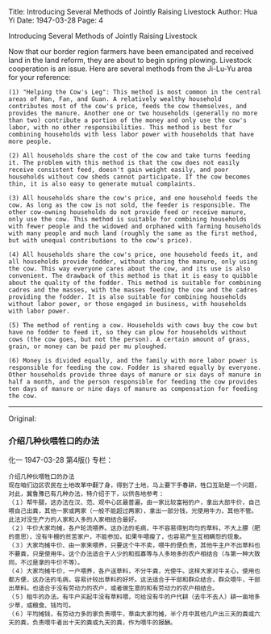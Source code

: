 Title: Introducing Several Methods of Jointly Raising Livestock
Author: Hua Yi
Date: 1947-03-28
Page: 4

Introducing Several Methods of Jointly Raising Livestock

Now that our border region farmers have been emancipated and received land in the land reform, they are about to begin spring plowing. Livestock cooperation is an issue. Here are several methods from the Ji-Lu-Yu area for your reference:

	(1) "Helping the Cow's Leg": This method is most common in the central areas of Han, Fan, and Guan. A relatively wealthy household contributes most of the cow's price, feeds the cow themselves, and provides the manure. Another one or two households (generally no more than two) contribute a portion of the money and only use the cow's labor, with no other responsibilities. This method is best for combining households with less labor power with households that have more people.

	(2) All households share the cost of the cow and take turns feeding it. The problem with this method is that the cow does not easily receive consistent feed, doesn't gain weight easily, and poor households without cow sheds cannot participate. If the cow becomes thin, it is also easy to generate mutual complaints.

	(3) All households share the cow's price, and one household feeds the cow. As long as the cow is not sold, the feeder is responsible. The other cow-owning households do not provide feed or receive manure, only use the cow. This method is suitable for combining households with fewer people and the widowed and orphaned with farming households with many people and much land (roughly the same as the first method, but with unequal contributions to the cow's price).

	(4) All households share the cow's price, one household feeds it, and all households provide fodder, without sharing the manure, only using the cow. This way everyone cares about the cow, and its use is also convenient. The drawback of this method is that it is easy to quibble about the quality of the fodder. This method is suitable for combining cadres and the masses, with the masses feeding the cow and the cadres providing the fodder. It is also suitable for combining households without labor power, or those engaged in business, with households with labor power.

	(5) The method of renting a cow. Households with cows buy the cow but have no fodder to feed it, so they can plow for households without cows (the cow goes, but not the person). A certain amount of grass, grain, or money can be paid per mu ploughed.

	(6) Money is divided equally, and the family with more labor power is responsible for feeding the cow. Fodder is shared equally by everyone. Other households provide three days of manure or six days of manure in half a month, and the person responsible for feeding the cow provides ten days of manure or nine days of manure as compensation for feeding the cow.



<hr /> 

Original: 


### 介绍几种伙喂牲口的办法
化一
1947-03-28
第4版()
专栏：

    介绍几种伙喂牲口的办法
    现在咱们边区农民在土地改革中翻了身，得到了土地，马上要下手春耕，牲口互助是一个问题，对此，冀鲁豫已有几种办法，特介绍于下，以供各地参考：
    （１）帮牛腿，这办法在汉、范、观中心区最普遍，由一家比较富裕的户，拿出大部牛价，自己喂自己出粪，其他一家或两家（一般不能超过两家），拿出一部分钱，光使用牛力，其他不管。此法对没生产力的人家和人多的人家相结合最好。
    （２）牛价大家均摊，各户轮流喂养。这办法的毛病，牛不容易得到均匀的草料，不大上膘（肥的意思），没有牛棚的贫苦家户，不能参加，如果牛喂瘦了，也容易产生互相瞒怨的现象。
    （３）大家均摊牛价、由一家来喂养，只要这个牛不卖，喂牛的便负责，其他牛主户不出草料也不要粪，只是使用牛。这个办法适合于人少的和孤寡等与人多地多的农户相结合（与第一种大致同，不过是拿的牛价不等）。
    （４）大家均摊牛价，一户喂养，各户送草料，不分牛粪，光使牛。这样大家对牛关心，使用也都方便，这办法的毛病，容易计较出草料的好坏。这法适合于干部和群众结合，群众喂牛，干部出草料。也适合于没有劳动力的农户，或者做生意的和有劳动力的农户相结合。
    （５）租牛的办法。有牛户买起牛没有草料喂，可给没有牛的户代耕（去牛不去人）耕一亩地多少草，或粮食、钱均可。
    （６）平均摊钱，有劳动力多的家负责喂牛，草由大家均摊，半个月中其他几户出三天的粪或六天的粪，负责喂牛者出十天的粪或九天的粪，作为喂牛的报酬。
